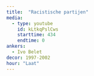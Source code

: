```yaml
---
title:  "Racistische partijen"
media:
  - type: youtube
    id: kLtkqPslCws
    starttime: 434
    endtime: 0
ankers:
  - Ivo Belet
decor: 1997-2002
hour: "Laat"
---
```

